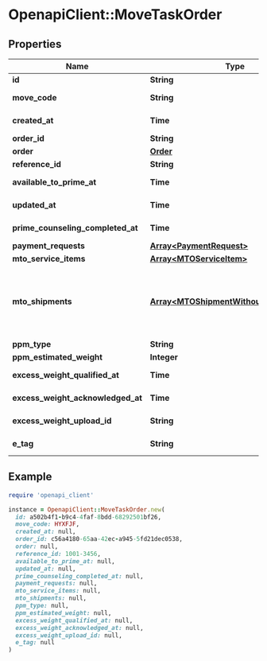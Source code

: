 # OpenapiClient::MoveTaskOrder

## Properties

| Name | Type | Description | Notes |
| ---- | ---- | ----------- | ----- |
| **id** | **String** |  | [optional] |
| **move_code** | **String** |  | [optional][readonly] |
| **created_at** | **Time** |  | [optional][readonly] |
| **order_id** | **String** |  | [optional] |
| **order** | [**Order**](Order.md) |  | [optional] |
| **reference_id** | **String** |  | [optional] |
| **available_to_prime_at** | **Time** |  | [optional][readonly] |
| **updated_at** | **Time** |  | [optional][readonly] |
| **prime_counseling_completed_at** | **Time** |  | [optional][readonly] |
| **payment_requests** | [**Array&lt;PaymentRequest&gt;**](PaymentRequest.md) |  |  |
| **mto_service_items** | [**Array&lt;MTOServiceItem&gt;**](MTOServiceItem.md) |  |  |
| **mto_shipments** | [**Array&lt;MTOShipmentWithoutServiceItems&gt;**](MTOShipmentWithoutServiceItems.md) | A list of shipments without their associated service items. |  |
| **ppm_type** | **String** |  | [optional] |
| **ppm_estimated_weight** | **Integer** |  | [optional] |
| **excess_weight_qualified_at** | **Time** |  | [optional][readonly] |
| **excess_weight_acknowledged_at** | **Time** |  | [optional][readonly] |
| **excess_weight_upload_id** | **String** |  | [optional][readonly] |
| **e_tag** | **String** |  | [optional][readonly] |

## Example

```ruby
require 'openapi_client'

instance = OpenapiClient::MoveTaskOrder.new(
  id: a502b4f1-b9c4-4faf-8bdd-68292501bf26,
  move_code: HYXFJF,
  created_at: null,
  order_id: c56a4180-65aa-42ec-a945-5fd21dec0538,
  order: null,
  reference_id: 1001-3456,
  available_to_prime_at: null,
  updated_at: null,
  prime_counseling_completed_at: null,
  payment_requests: null,
  mto_service_items: null,
  mto_shipments: null,
  ppm_type: null,
  ppm_estimated_weight: null,
  excess_weight_qualified_at: null,
  excess_weight_acknowledged_at: null,
  excess_weight_upload_id: null,
  e_tag: null
)
```

